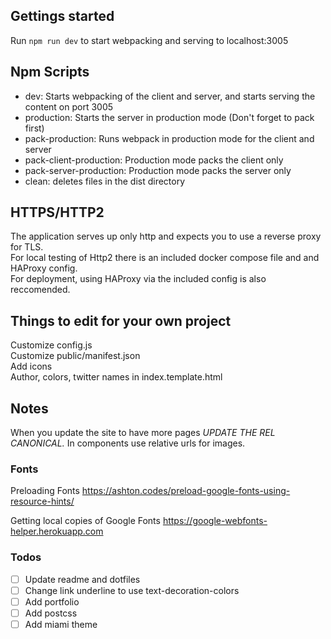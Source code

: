 ## Gettings started
Run ```npm run dev``` to start webpacking and serving to localhost:3005

## Npm Scripts
 - dev: Starts webpacking of the client and server, and starts serving the content on port 3005
 - production: Starts the server in production mode (Don't forget to pack first)
 - pack-production: Runs webpack in production mode for the client and server
 - pack-client-production: Production mode packs the client only
 - pack-server-production: Production mode packs the server only
 - clean: deletes files in the dist directory

## HTTPS/HTTP2
The application serves up only http and expects you to use a reverse proxy for TLS.  
For local testing of Http2 there is an included docker compose file and and HAProxy config.  
For deployment, using HAProxy via the included config is also reccomended.  

## Things to edit for your own project
Customize config.js  
Customize public/manifest.json  
Add icons  
Author, colors, twitter names in index.template.html  

## Notes
When you update the site to have more pages *UPDATE THE REL CANONICAL.*
In components use relative urls for images.

### Fonts

Preloading Fonts
https://ashton.codes/preload-google-fonts-using-resource-hints/

Getting local copies of Google Fonts
https://google-webfonts-helper.herokuapp.com

### Todos
- [ ] Update readme and dotfiles
- [ ] Change link underline to use text-decoration-colors
- [ ] Add portfolio
- [ ] Add postcss
- [ ] Add miami theme